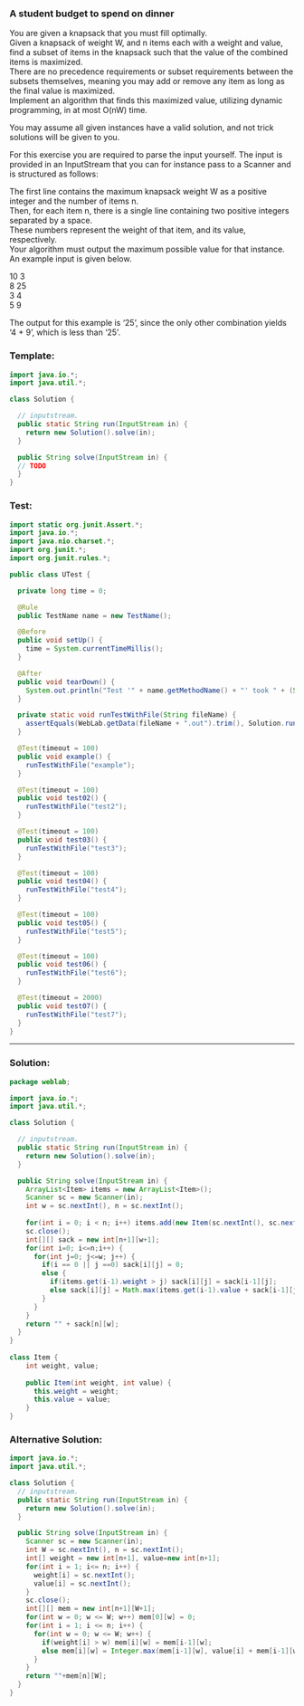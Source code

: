 ### A student budget to spend on dinner
You are given a knapsack that you must fill optimally.  
Given a knapsack of weight W, and n items each with a weight and value, find a subset of items in the knapsack such that the value of the combined items is maximized.  
There are no precedence requirements or subset requirements between the subsets themselves, meaning you may add or remove any item as long as the final value is maximized.  
Implement an algorithm that finds this maximized value, utilizing dynamic programming, in at most O(nW) time.

You may assume all given instances have a valid solution, and not trick solutions will be given to you.

For this exercise you are required to parse the input yourself.
The input is provided in an InputStream that you can for instance pass to a Scanner and is structured as follows:

The first line contains the maximum knapsack weight W
as a positive integer and the number of items n.  
Then, for each item n, there is a single line containing two positive integers separated by a space.  
These numbers represent the weight of that item, and its value, respectively.  
Your algorithm must output the maximum possible value for that instance. An example input is given below.

10 3  
8 25     
3 4     
5 9     

The output for this example is ‘25’, since the only other combination yields ‘4 + 9’, which is less than ‘25’.

### Template:
```java
import java.io.*;
import java.util.*;

class Solution {

  // inputstream.
  public static String run(InputStream in) {
    return new Solution().solve(in);
  }

  public String solve(InputStream in) {
  // TODO
  }
}

```

### Test:
```java
import static org.junit.Assert.*;
import java.io.*;
import java.nio.charset.*;
import org.junit.*;
import org.junit.rules.*;

public class UTest {

  private long time = 0;

  @Rule
  public TestName name = new TestName();

  @Before
  public void setUp() {
    time = System.currentTimeMillis();
  }

  @After
  public void tearDown() {
    System.out.println("Test '" + name.getMethodName() + "' took " + (System.currentTimeMillis() - time) + "ms");
  }

  private static void runTestWithFile(String fileName) {
    assertEquals(WebLab.getData(fileName + ".out").trim(), Solution.run(new ByteArrayInputStream(WebLab.getData(fileName + ".in").getBytes(StandardCharsets.UTF_8))).trim());
  }

  @Test(timeout = 100)
  public void example() {
    runTestWithFile("example");
  }

  @Test(timeout = 100)
  public void test02() {
    runTestWithFile("test2");
  }

  @Test(timeout = 100)
  public void test03() {
    runTestWithFile("test3");
  }

  @Test(timeout = 100)
  public void test04() {
    runTestWithFile("test4");
  }

  @Test(timeout = 100)
  public void test05() {
    runTestWithFile("test5");
  }

  @Test(timeout = 100)
  public void test06() {
    runTestWithFile("test6");
  }

  @Test(timeout = 2000)
  public void test07() {
    runTestWithFile("test7");
  }
}

```

___________________________________________________________________________________________________________________
### Solution:
```java
package weblab;

import java.io.*;
import java.util.*;

class Solution {

  // inputstream.
  public static String run(InputStream in) {
    return new Solution().solve(in);
  }

  public String solve(InputStream in) {
    ArrayList<Item> items = new ArrayList<Item>();
    Scanner sc = new Scanner(in);
    int w = sc.nextInt(), n = sc.nextInt();
    
    for(int i = 0; i < n; i++) items.add(new Item(sc.nextInt(), sc.nextInt()));
    sc.close();
    int[][] sack = new int[n+1][w+1];
    for(int i=0; i<=n;i++) {
      for(int j=0; j<=w; j++) {
        if(i == 0 || j ==0) sack[i][j] = 0;
        else {
          if(items.get(i-1).weight > j) sack[i][j] = sack[i-1][j];
          else sack[i][j] = Math.max(items.get(i-1).value + sack[i-1][j - items.get(i-1).weight] , sack[i-1][j]);
        }
      }
    }
    return "" + sack[n][w];
  }
}
  
class Item {
    int weight, value;
    
    public Item(int weight, int value) {
      this.weight = weight;
      this.value = value;
    }
}
```

### Alternative Solution:
```java
import java.io.*;
import java.util.*;

class Solution {
  // inputstream.
  public static String run(InputStream in) {
    return new Solution().solve(in);
  }

  public String solve(InputStream in) {
    Scanner sc = new Scanner(in);
    int W = sc.nextInt(), n = sc.nextInt();
    int[] weight = new int[n+1], value=new int[n+1];
    for(int i = 1; i<= n; i++) {
      weight[i] = sc.nextInt();
      value[i] = sc.nextInt();
    }
    sc.close();
    int[][] mem = new int[n+1][W+1];
    for(int w = 0; w <= W; w++) mem[0][w] = 0;
    for(int i = 1; i <= n; i++) {
      for(int w = 0; w <= W; w++) {
        if(weight[i] > w) mem[i][w] = mem[i-1][w];
        else mem[i][w] = Integer.max(mem[i-1][w], value[i] + mem[i-1][w-weight[i]]);
      }
    } 
    return ""+mem[n][W];
  }
}
```
